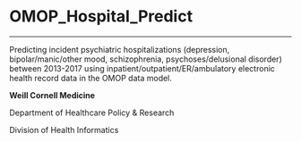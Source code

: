 # OMOP_Hospital_Predict
---------------------------------------
Predicting incident psychiatric hospitalizations (depression, bipolar/manic/other mood, schizophrenia, psychoses/delusional disorder) between 2013-2017 using inpatient/outpatient/ER/ambulatory electronic health record data in the OMOP data model.


**Weill Cornell Medicine**

Department of Healthcare Policy & Research

Division of Health Informatics
